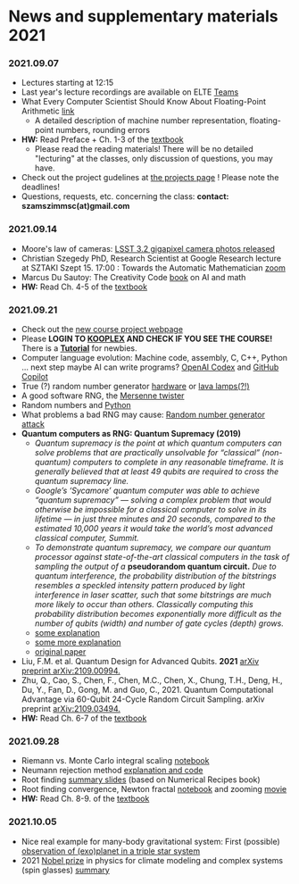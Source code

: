# News and supplementary materials 2021

### 2021.09.07
- Lectures starting at 12:15
- Last year's lecture recordings are available on ELTE [Teams](https://teams.microsoft.com/_#/school/files/General?threadId=19%3A-_KLlYSIqD4RS8kkrBxh9E7I1DqLBDqLzU6lDmVLTJI1%40thread.tacv2&ctx=channel&context=lecture2020_recordings&rootfolder=%252Fsites%252FCrs21-22-1compsimf20em1Szmtgpesszimulcik%252FClass%2520Materials%252Flecture2020_recordings)
- What Every Computer Scientist Should Know About Floating-Point Arithmetic [link](https://docs.oracle.com/cd/E19957-01/806-3568/ncg_goldberg.html#:~:text=Almost%20every%20language%20has%20a,point%20exceptions%20such%20as%20overflow.)
  - A detailed description of machine number representation, floating-point numbers, rounding errors
- __HW:__ Read Preface + Ch. 1-3 of the [textbook](https://kooplex-fiek.elte.hu/seafile/f/cf29591fa4a64b45b212/)
  - Please read the reading materials! There will be no detailed "lecturing" at the classes, only discussion of questions, you may have.
- Check out the project gudelines at [the projects page](https://icsabai.github.io/simulationsMsc/) ! Please note the deadlines!
- Questions, requests, etc. concerning the class: __contact: szamszimmsc(at)gmail.com__ 

### 2021.09.14
- Moore's law of cameras: [LSST 3.2 gigapixel camera photos released](https://www6.slac.stanford.edu/news/2020-09-08-sensors-world-largest-digital-camera-snap-first-3200-megapixel-images-slac.aspx)
- Christian Szegedy PhD, Research Scientist at Google Research lecture at SZTAKI Szept 15. 17:00 : Towards the Automatic Mathematician [zoom](https://zoom.us/j/98023276181?pwd=UnJSNHBDZUxpMzEwUkRURWtubkhPUT09)
- Marcus Du Sautoy: The Creativity Code [book](https://www.simonyi.ox.ac.uk/books/the-creativity-code/) on AI and math
- __HW:__ Read Ch. 4-5 of the [textbook](https://kooplex-fiek.elte.hu/seafile/f/cf29591fa4a64b45b212/)

### 2021.09.21
- Check out the [new course project webpage](https://icsabai.github.io/simulationsMsc/)
- Please __LOGIN TO [KOOPLEX](https://kooplex-edu.elte.hu/hub) AND CHECK IF YOU SEE THE COURSE!__ There is a __[Tutorial](https://icsabai.github.io/simulationsMsc/kooplex_tutorial2019.pdf)__ for newbies.
- Computer language evolution: Machine code, assembly, C, C++, Python ... next step maybe AI can write programs? [OpenAI Codex](https://openai.com/blog/openai-codex/) and [GitHub Copilot](https://copilot.github.com/)
- True (?) random number generator [hardware](https://en.wikipedia.org/wiki/Hardware_random_number_generator) or [lava lamps(?!)](https://www.atlasobscura.com/places/encryption-lava-lamps)
- A good software RNG, the [Mersenne twister](https://en.wikipedia.org/wiki/Mersenne_Twister)
- Random numbers and [Python](https://realpython.com/python-random/)
- What problems a bad RNG may cause: [Random number generator attack](https://en.wikipedia.org/wiki/Random_number_generator_attack)
- __Quantum computers as RNG: Quantum Supremacy (2019)__ 
  - _Quantum supremacy is the point at which quantum computers can solve problems that are practically unsolvable for “classical” (non-quantum) computers to complete in any reasonable timeframe. It is generally believed that at least 49 qubits are required to cross the quantum supremacy line._
  - _Google’s ‘Sycamore’ quantum computer was able to achieve “quantum supremacy” — solving a complex problem that would otherwise be impossible for a classical computer to solve in its lifetime — in just three minutes and 20 seconds, compared to the estimated 10,000 years it would take the world’s most advanced classical computer, Summit._
  - _To demonstrate quantum supremacy, we compare our quantum processor against state-of-the-art classical computers in the task of sampling the output of a_ __pseudorandom quantum circuit.__ _Due to quantum interference, the probability distribution of the bitstrings resembles a speckled intensity pattern produced by light interference in laser scatter, such that some bitstrings are much more likely to occur than others. Classically computing this probability distribution becomes exponentially more difficult as the number of qubits (width) and number of gate cycles (depth) grows._
  - [some explanation](https://www.vice.com/en_us/article/9kedqd/ok-wtf-is-google-quantum-supremacy)
  - [some more explanation](https://www.quantamagazine.org/john-preskill-explains-quantum-supremacy-20191002/)
  - [original paper](https://www.inverse.com/article/59507-full-quantum-supremacy-paper)
- Liu, F.M. et al. Quantum Design for Advanced Qubits. __2021__ [arXiv preprint arXiv:2109.00994.](https://arxiv.org/abs/2109.00994)
- Zhu, Q., Cao, S., Chen, F., Chen, M.C., Chen, X., Chung, T.H., Deng, H., Du, Y., Fan, D., Gong, M. and Guo, C., 2021. Quantum Computational Advantage via 60-Qubit 24-Cycle Random Circuit Sampling. arXiv preprint [arXiv:2109.03494.](https://arxiv.org/pdf/2109.03494.pdf)
- __HW:__ Read Ch. 6-7 of the [textbook](https://kooplex-fiek.elte.hu/seafile/f/cf29591fa4a64b45b212/)

### 2021.09.28
- Riemann vs. Monte Carlo integral scaling [notebook](https://nbviewer.jupyter.org/github/icsabai/simulationsMsc/blob/master/code/ch06_integral/nSphereVolume.ipynb)
- Neumann rejection method [explanation and code](http://python-for-signal-processing.blogspot.com/2014/02/methods-of-random-sampling-using.html)
- Root finding [summary slides](https://icsabai.github.io/classes/compsimf17em/Slides2019/rootFinding.pdf) (based on Numerical Recipes book)
- Root finding convergence, Newton fractal [notebook](https://nbviewer.jupyter.org/github/icsabai/simulationsMsc/blob/master/code/ch07_differentiation_roots/newton_fractal.ipynb) and zooming [movie](https://www.youtube.com/watch?v=gh6e95OmoAk)
- __HW:__ Read Ch. 8-9. of the [textbook](https://kooplex-fiek.elte.hu/seafile/f/cf29591fa4a64b45b212/)

### 2021.10.05
- Nice real example for many-body gravitational system: First (possible) [observation of (exo)planet in a triple star system](https://arxiv.org/pdf/2109.09776.pdf)
- 2021 [Nobel prize](https://www.nobelprize.org/) in physics for climate modeling and complex systems (spin glasses) [summary](https://www.nobelprize.org/prizes/physics/2021/popular-information/?utm_source=twitter&utm_medium=social&utm_campaign=2021_phys_announcement)

